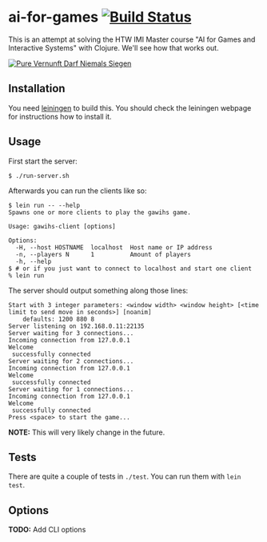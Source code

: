 # ai-for-games [![Build Status](https://travis-ci.org/heyarne/pure-vernunft-darf-niemals-siegen.svg?branch=master)](https://travis-ci.org/heyarne/pure-vernunft-darf-niemals-siegen)

This is an attempt at solving the HTW IMI Master course "AI for Games and Interactive Systems" with Clojure. We'll see how that works out.

[![Pure Vernunft Darf Niemals Siegen](https://img.youtube.com/vi/e1szcpyzsAE/0.jpg)](https://www.youtube.com/watch?v=e1szcpyzsAE)

## Installation

You need [leiningen](https://leiningen.org/) to build this. You should check the leiningen webpage for instructions how to install it.

## Usage

First start the server:

```
$ ./run-server.sh
```

Afterwards you can run the clients like so:

```
$ lein run -- --help
Spawns one or more clients to play the gawihs game.

Usage: gawihs-client [options]

Options:
  -H, --host HOSTNAME  localhost  Host name or IP address
  -n, --players N      1          Amount of players
  -h, --help
$ # or if you just want to connect to localhost and start one client
% lein run
```

The server should output something along those lines:

```
Start with 3 integer parameters: <window width> <window height> [<time limit to send move in seconds>] [noanim]
	defaults: 1200 880 8
Server listening on 192.168.0.11:22135
Server waiting for 3 connections...
Incoming connection from 127.0.0.1
Welcome 
 successfully connected
Server waiting for 2 connections...
Incoming connection from 127.0.0.1
Welcome 
 successfully connected
Server waiting for 1 connections...
Incoming connection from 127.0.0.1
Welcome 
 successfully connected
Press <space> to start the game...
```

**NOTE:** This will very likely change in the future.

## Tests

There are quite a couple of tests in `./test`. You can run them with `lein test`.

## Options

**TODO:** Add CLI options
 

